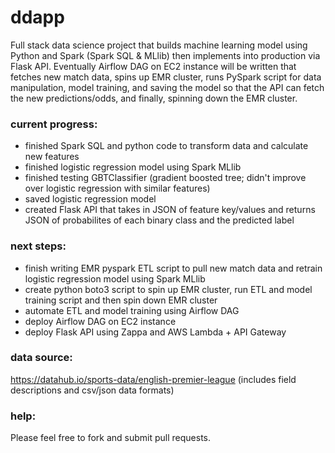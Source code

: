 # ddapp
Full stack data science project that builds machine learning model using Python and Spark (Spark SQL & MLlib) then implements into production via Flask API.  Eventually Airflow DAG on EC2 instance will be written that fetches new match data, spins up EMR cluster, runs PySpark script for data manipulation, model training, and saving the model so that the API can fetch the new predictions/odds, and finally, spinning down the EMR cluster. 

### current progress: 
- finished Spark SQL and python code to transform data and calculate new features
- finished logistic regression model using Spark MLlib 
- finished testing GBTClassifier (gradient boosted tree; didn't improve over logistic regression with similar features)
- saved logistic regression model
- created Flask API that takes in JSON of feature key/values and returns JSON of probabilites of each binary class and the predicted label

### next steps:
- finish writing EMR pyspark ETL script to pull new match data and retrain logistic regression model using Spark MLlib
- create python boto3 script to spin up EMR cluster, run ETL and model training script and then spin down EMR cluster
- automate ETL and model training using Airflow DAG
- deploy Airflow DAG on EC2 instance
- deploy Flask API using Zappa and AWS Lambda + API Gateway

### data source: 
https://datahub.io/sports-data/english-premier-league (includes field descriptions and csv/json data formats)

### help:
Please feel free to fork and submit pull requests.
